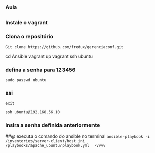 ### Aula
## 

### Instale o vagrant
### Clona o repositório
``` Git clone https://github.com/fredux/gerenciaconf.git ```

cd Ansible
vagrant up
vagrant ssh ubuntu
### defina a senha para 123456
``` sudo passwd ubuntu ```

### sai 
``` exit ```

``` ssh ubuntu@192.168.56.10 ```
### insira a senha definida anteriormente

##@ executa o comando do ansible no terminal
``` ansible-playbook -i /inventories/server-client/host.ini /playbooks/apache_ubuntu/playbook.yml  -vvvv ```

